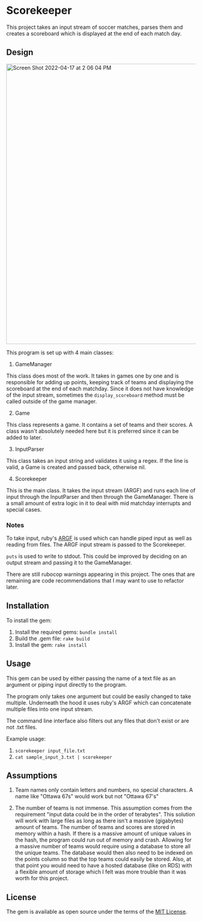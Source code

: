 # Scorekeeper

This project takes an input stream of soccer matches, parses them and creates a
scoreboard which is displayed at the end of each match day.

## Design

<img width="746" alt="Screen Shot 2022-04-17 at 2 06 04 PM" src="https://user-images.githubusercontent.com/5578713/163730448-c5d0b65d-4c39-4af6-9d91-c5048f5b545d.png">


This program is set up with 4 main classes:

1) GameManager

This class does most of the work. It takes in games one by one and is responsible for adding up points, keeping track of teams and displaying the scoreboard at the end of each matchday. Since it does not have knowledge of the input stream, sometimes the `display_scoreboard` method must be called outside of the game manager.

2) Game

This class represents a game. It contains a set of teams and their scores. A class wasn't absolutely needed here but it is preferred since it can be added to later.

3) InputParser

This class takes an input string and validates it using a regex. If the line is
valid, a Game is created and passed back, otherwise nil.

4) Scorekeeper

This is the main class. It takes the input stream (ARGF) and runs each line of
input through the InputParser and then through the GameManager. There is a small amount of extra logic in it to deal with mid matchday interrupts and special cases.

### Notes
To take input, ruby's [ARGF](https://ruby-doc.org/core-2.5.0/ARGF.html) is used
which can handle piped input as well as reading from files. The ARGF input stream
is passed to the Scorekeeper.

`puts` is used to write to stdout. This could be improved by deciding on an output stream and passing it to the GameManager.

There are still rubocop warnings appearing in this project. The ones that are remaining are code recommendations that I may want to use to refactor later.

## Installation

To install the gem:

1) Install the required gems: `bundle install`
2) Build the .gem file: `rake build`
3) Install the gem: `rake install`

## Usage

This gem can be used by either passing the name of a text file as an argument or
piping input directly to the program.

The program only takes one argument but could be easily changed to take multiple. Underneath the hood it uses ruby's ARGF which can concatenate multiple files into one input stream.  

The command line interface also filters out any files that don't exist or are not .txt files.

Example usage:

1) `scorekeeper input_file.txt`
2) `cat sample_input_3.txt | scorekeeper`

## Assumptions

1) Team names only contain letters and numbers, no special characters. A name like
"Ottawa 67s" would work but not "Ottawa 67's"

2) The number of teams is not immense. This assumption comes from the requirement
"input data could be in the order of terabytes". This solution will work with
large files as long as there isn't a massive (gigabytes) amount of teams. The
number of teams and scores are stored in memory within a hash. If there is a
massive amount of unique values in the hash, the program could run out of memory
and crash. Allowing for a massive number of teams would require using a database
to store all the unique teams. The database would then also need to be indexed on
the points column so that the top teams could easily be stored. Also, at that
point you would need to have a hosted database (like on RDS) with a flexible
amount of storage which I felt was more trouble than it was worth for this project.

## License

The gem is available as open source under the terms of the [MIT License](https://opensource.org/licenses/MIT).
